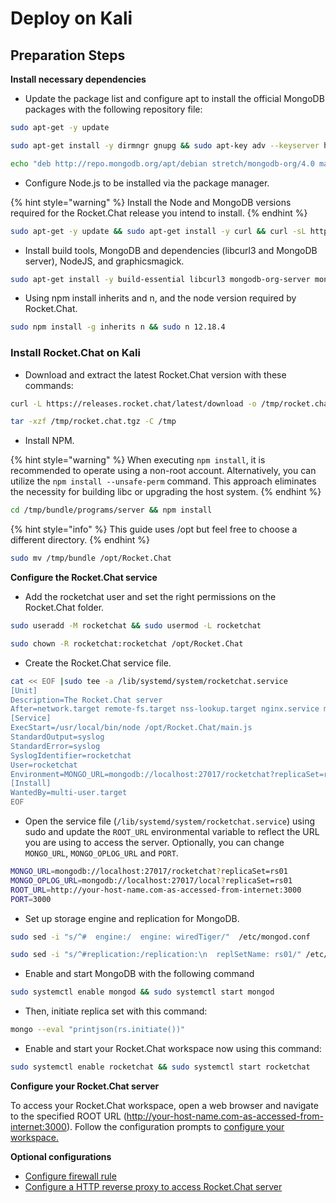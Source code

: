 # Deploy on Kali

## Preparation Steps

**Install necessary dependencies**

* Update the package list and configure apt to install the official MongoDB packages with the following repository file:

```bash
sudo apt-get -y update
```

```bash
sudo apt-get install -y dirmngr gnupg && sudo apt-key adv --keyserver hkp://keyserver.ubuntu.com:80 --recv 9DA31620334BD75D9DCB49F368818C72E52529D4
```

```bash
echo "deb http://repo.mongodb.org/apt/debian stretch/mongodb-org/4.0 main" | sudo tee /etc/apt/sources.list.d/mongodb-org-4.0.list
```

* Configure Node.js to be installed via the package manager.

{% hint style="warning" %}
Install the Node and MongoDB versions required for the Rocket.Chat release you intend to install.
{% endhint %}

```bash
sudo apt-get -y update && sudo apt-get install -y curl && curl -sL https://deb.nodesource.com/setup_12.x | sudo bash -
```

* Install build tools, MongoDB and dependencies (libcurl3 and MongoDB server), NodeJS, and graphicsmagick.

```bash
sudo apt-get install -y build-essential libcurl3 mongodb-org-server mongodb-org nodejs graphicsmagick
```

* Using npm install inherits and n, and the node version required by Rocket.Chat.

```bash
sudo npm install -g inherits n && sudo n 12.18.4
```

### **Install Rocket.Chat on Kali**

* Download and extract the latest Rocket.Chat version with these commands:

```bash
curl -L https://releases.rocket.chat/latest/download -o /tmp/rocket.chat.tgz
```

```bash
tar -xzf /tmp/rocket.chat.tgz -C /tmp
```

* Install NPM.

{% hint style="warning" %}
When executing `npm install`, it is recommended to operate using a non-root account. Alternatively, you can utilize the `npm install --unsafe-perm` command. This approach eliminates the necessity for building libc or upgrading the host system.
{% endhint %}

```bash
cd /tmp/bundle/programs/server && npm install
```

{% hint style="info" %}
This guide uses /opt but feel free to choose a different directory.
{% endhint %}

```bash
sudo mv /tmp/bundle /opt/Rocket.Chat
```

**Configure the Rocket.Chat service**

* Add the rocketchat user and set the right permissions on the Rocket.Chat folder.

```bash
sudo useradd -M rocketchat && sudo usermod -L rocketchat
```

```bash
sudo chown -R rocketchat:rocketchat /opt/Rocket.Chat
```

* Create the Rocket.Chat service file.

```bash
cat << EOF |sudo tee -a /lib/systemd/system/rocketchat.service
[Unit]
Description=The Rocket.Chat server
After=network.target remote-fs.target nss-lookup.target nginx.service mongod.service
[Service]
ExecStart=/usr/local/bin/node /opt/Rocket.Chat/main.js
StandardOutput=syslog
StandardError=syslog
SyslogIdentifier=rocketchat
User=rocketchat
Environment=MONGO_URL=mongodb://localhost:27017/rocketchat?replicaSet=rs01 MONGO_OPLOG_URL=mongodb://localhost:27017/local?replicaSet=rs01 ROOT_URL=http://localhost:3000/ PORT=3000
[Install]
WantedBy=multi-user.target
EOF
```

* Open the service file  (`/lib/systemd/system/rocketchat.service`) using sudo and update the `ROOT_URL` environmental variable to reflect the URL you are using to access the server. Optionally, you can change `MONGO_URL`, `MONGO_OPLOG_URL` and `PORT`.

```bash
MONGO_URL=mongodb://localhost:27017/rocketchat?replicaSet=rs01
MONGO_OPLOG_URL=mongodb://localhost:27017/local?replicaSet=rs01
ROOT_URL=http://your-host-name.com-as-accessed-from-internet:3000
PORT=3000
```

* Set up storage engine and replication for MongoDB.&#x20;

```bash
sudo sed -i "s/^#  engine:/  engine: wiredTiger/"  /etc/mongod.conf
```

```bash
sudo sed -i "s/^#replication:/replication:\n  replSetName: rs01/" /etc/mongod.conf
```

* Enable and start MongoDB with the following command

```bash
sudo systemctl enable mongod && sudo systemctl start mongod
```

* Then, initiate  replica set with this command:

```bash
mongo --eval "printjson(rs.initiate())"
```

* Enable and start your Rocket.Chat workspace now using this command:

```bash
sudo systemctl enable rocketchat && sudo systemctl start rocketchat
```

**Configure your Rocket.Chat server**

To access your Rocket.Chat workspace, open a web browser and navigate to the specified ROOT URL (http://your-host-name.com-as-accessed-from-internet:3000). Follow the configuration prompts to [configure your workspace.](https://docs.rocket.chat/setup-and-configure/accessing-your-workspace/rocket.chat-setup-wizard#setup-wizard)

**Optional configurations**

* [Configure firewall rule](../../../setup-and-configure/environment-configuration/optional-configurations.md)&#x20;
* [Configure a HTTP reverse proxy to access Rocket.Chat server](../../../setup-and-configure/environment-configuration/configuring-ssl-reverse-proxy.md)&#x20;
